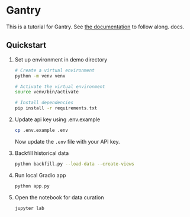 # Gantry

This is a tutorial for Gantry. See [the documentation](https://docs.gantry.io/docs/quickstart) to follow along.
docs.

## Quickstart

1. Set up environment in demo directory

    ```bash
    # Create a virtual environment
    python -m venv venv

    # Activate the virtual environment
    source venv/bin/activate

    # Install dependencies
    pip install -r requirements.txt
    ```

2. Update api key using .env.example

    ```bash
    cp .env.example .env
    ```
    
    Now update the `.env` file with your API key.

3. Backfill historical data
    
    ```bash
    python backfill.py --load-data --create-views
    ```


4. Run local Gradio app
    
    ```bash
    python app.py
    ```

5. Open the notebook for data curation
    
    ```bash
    jupyter lab
    ```